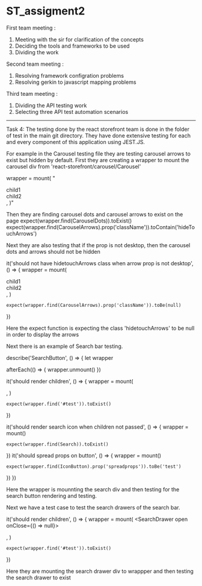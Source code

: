# ST_assigment2

First team meeting :

1. Meeting with the sir for clarification of the concepts
2. Deciding the tools and frameworks to be used
3. Dividing the work

Second team meeting :

1. Resolving framework configration problems
2. Resolving gerkin to javascript mapping problems

Third team meeting :

1. Dividing the API testing work
2. Selecting three API test automation scenarios

---

Task 4:
The testing done by the react storefront team is done in the folder of test in the main git directory. They have done extensive testing for each and every component of this application using JEST.JS.

For example in the Carousel testing file they are testing carousel arrows to exist but hidden by default. First they are creating a wrapper to mount the carousel div from 'react-storefront/carousel/Carousel'

wrapper = mount(
"<Carousel>

<div>child1</div>
<div>child2</div>
</Carousel>,
)"

Then they are finding carousel dots and carousel arrows to exist on the page
expect(wrapper.find(CarouselDots)).toExist()
expect(wrapper.find(CarouselArrows).prop('className')).toContain('hideTouchArrows')

Next they are also testing that if the prop is not desktop, then the carousel dots and arrows should not be hidden

it('should not have hidetouchArrows class when arrow prop is not desktop', () => {
wrapper = mount(
<Carousel arrows="all">

<div>child1</div>
<div>child2</div>
</Carousel>,
)

    expect(wrapper.find(CarouselArrows).prop('className')).toBe(null)

})

Here the expect function is expecting the class 'hidetouchArrows' to be null in order to display the arrows

Next there is an example of Search bar testing.

describe('SearchButton', () => {
let wrapper

afterEach(() => {
wrapper.unmount()
})

it('should render children', () => {
wrapper = mount(
<SearchButton>

<div id="test" />
</SearchButton>,
)

    expect(wrapper.find('#test')).toExist()

})

it('should render search icon when children not passed', () => {
wrapper = mount(<SearchButton />)

    expect(wrapper.find(Search)).toExist()

})
it('should spread props on button', () => {
wrapper = mount(<SearchButton spreadprops="test" />)

    expect(wrapper.find(IconButton).prop('spreadprops')).toBe('test')

})
})

Here the wrapper is mounnting the search div and then testing for the search button rendering and testing.

Next we have a test case to test the search drawers of the search bar.

it('should render children', () => {
wrapper = mount(
<SearchDrawer open onClose={() => null}>
<div id="test" />
</SearchDrawer>,
)

    expect(wrapper.find('#test')).toExist()

})

Here they are mounting the search drawer div to wrappper and then testing the search drawer to exist

